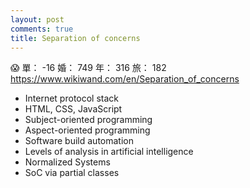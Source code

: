 ```yaml
---
layout: post
comments: true
title: Separation of concerns
---
```


:scream: 單： -16 婚： 749 年： 316 旅： 182
https://www.wikiwand.com/en/Separation_of_concerns
- Internet protocol stack
- HTML, CSS, JavaScript
- Subject-oriented programming
- Aspect-oriented programming
- Software build automation
- Levels of analysis in artificial intelligence
- Normalized Systems
- SoC via partial classes
